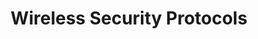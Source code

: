 ---
title: Wireless Security Protocols
layout: questions
parent: Questions
grand_parent: CompTIA A+ 220-1102 (Core 2)
permalink: /education/comptia/a-plus/core-two/questions/wireless-security-protocols/
has_children: false
questions:
    - question: "True or false. TKIP represents the best available wireless encryption and should be configured in place of AES if supported."
      answer: "False. Advanced Encryption Standard (AES) provides stronger encryption and is enabled by selecting Wi-Fi Protected Access (WPA) version 2 with AES/CCMP or WPA3 encryption mode. The Temporal Key Integrity Protocol (TKIP) attempts to fix problems with the older RC4 cipher used by the first version of WPA. TKIP and WPA1 are now deprecated."
    - question: "True or false? WPA3 personal mode is configured by selecting a passphrase shared between all users who are permitted to connect to the network."
      answer: "True. WPA3-Personal uses group authentication via a shared passphrase. The simultaneous authentication of equals (SAE) mechanism by which this passphrase is used to generate network encryption keys is improved compared to the older WPA2 protocol, however."
    - question: "What two factors must a user present to authenticate to a wireless network secured using EAP-TLS?"
      answer: "Extensible Authentication Protocol (EAP) allows for different types of mechanisms and credentials. The Transport Layer Security (TLS) method uses digital certificates installed on both the server and the wireless station. The station must use its private key and its certificate to perform a handshake with the server. This is one factor. The user must authenticate to the device to allow use of this private key. This device authentication—via a password, PIN, or bio gesture—is the second factor."
    - question: "In AAA architecture, what type of device might a RADIUS client be?"
      answer: "AAA refers to Authentication, Authorization, and Accounting and the Remote Access Dial-in User Service (RADIUS) protocol is one way of implementing this architecture. The RADIUS server is positioned on the internal network and processes authentication and authorization requests. The RADIUS client is the access point, and it must be configured with the IP address of the server plus a shared secret passphrase. The access point forwards authentication traffic between the end-user device (a supplicant) and the RADIUS server but cannot inspect the traffic."
---